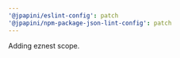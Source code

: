 ```yaml
---
'@jpapini/eslint-config': patch
'@jpapini/npm-package-json-lint-config': patch
---
```


Adding eznest scope.
